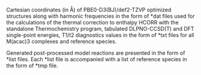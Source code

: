 Cartesian coordinates (in Å) of PBE0-D3(BJ)/def2-TZVP optimized structures along with harmonic frequencies in the form of *dat files used for the calculations of the thermal correction to enthalpy HCORR with the standalone Thermochemistry program, tabulated DLPNO-CCSD(T) and DFT single-point energies, T1/t2 diagnostics values in the form of *txt files for all M(acac)3 complexes and reference species. 

Generated post-processed model reactions are presented in the form of *list files. Each *list file is accompanied with a list of reference species in the form of *tmp file.
